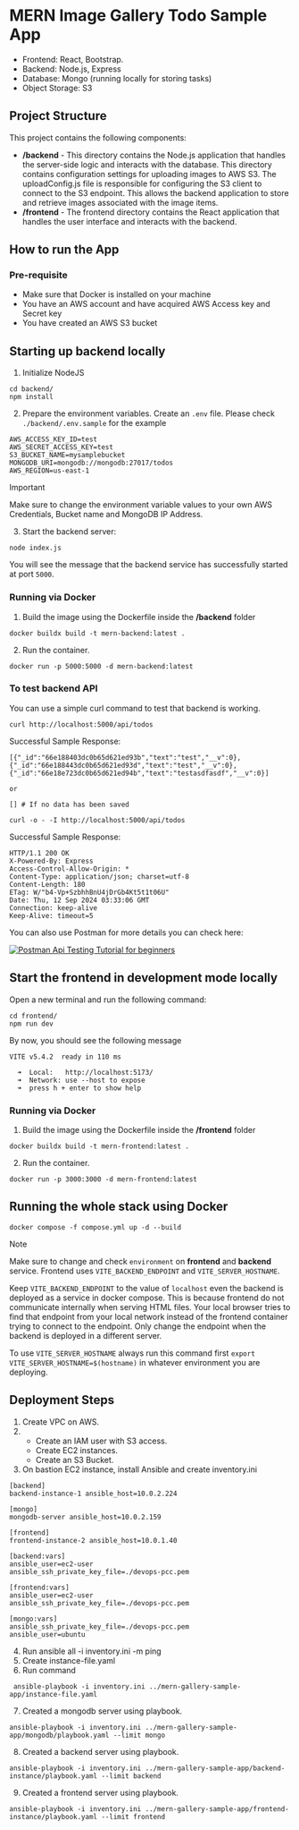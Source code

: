 # MERN Image Gallery Todo Sample App

- Frontend: React, Bootstrap.
- Backend: Node.js, Express
- Database: Mongo (running locally for storing tasks)
- Object Storage: S3

## Project Structure

This project contains the following components:
- **/backend** - This directory contains the Node.js application that handles the server-side logic and interacts with the database. This directory contains configuration settings for uploading images to AWS S3. The uploadConfig.js file is responsible for configuring the S3 client to connect to the S3 endpoint. This allows the backend application to store and retrieve images associated with the image items.
- **/frontend** - The frontend directory contains the React application that handles the user interface and interacts with the backend. 

## How to run the App

### Pre-requisite
- Make sure that Docker is installed on your machine
- You have an AWS account and have acquired AWS Access key and Secret key
- You have created an AWS S3 bucket

## Starting up backend locally

1. Initialize NodeJS

```
cd backend/
npm install

```

2. Prepare the environment variables. Create an `.env` file. Please check `./backend/.env.sample` for the example

```
AWS_ACCESS_KEY_ID=test
AWS_SECRET_ACCESS_KEY=test
S3_BUCKET_NAME=mysamplebucket
MONGODB_URI=mongodb://mongodb:27017/todos
AWS_REGION=us-east-1
```

> [!IMPORTANT]  
> Make sure to change the environment variable values to your own AWS Credentials, Bucket name and MongoDB IP Address.

3. Start the backend server:


```
node index.js
```

You will see the message that the backend service has successfully started at port `5000`.

### Running via Docker

1. Build the image using the Dockerfile inside the **/backend** folder

```
docker buildx build -t mern-backend:latest .
```

2. Run the container.

```
docker run -p 5000:5000 -d mern-backend:latest
```

### To test backend API

You can use a simple curl command to test that backend is working.

```
curl http://localhost:5000/api/todos
```

Successful Sample Response:
```
[{"_id":"66e188403dc0b65d621ed93b","text":"test","__v":0},{"_id":"66e188443dc0b65d621ed93d","text":"test","__v":0},{"_id":"66e18e723dc0b65d621ed94b","text":"testasdfasdf","__v":0}]

or

[] # If no data has been saved
```

```
curl -o - -I http://localhost:5000/api/todos
```

Successful Sample Response:
```
HTTP/1.1 200 OK
X-Powered-By: Express
Access-Control-Allow-Origin: *
Content-Type: application/json; charset=utf-8
Content-Length: 180
ETag: W/"b4-Vp+SzbhhBnU4jDrGb4Kt5t1t06U"
Date: Thu, 12 Sep 2024 03:33:06 GMT
Connection: keep-alive
Keep-Alive: timeout=5
```

You can also use Postman for more details you can check here: 

[![Postman Api Testing Tutorial for beginners](https://img.youtube.com/vi/MFxk5BZulVU/0.jpg)](https://www.youtube.com/watch?v=MFxk5BZulVU)


## Start the frontend in development mode locally

Open a new terminal and run the following command:

```
cd frontend/
npm run dev
```

By now, you should see the following message

```
VITE v5.4.2  ready in 110 ms

  ➜  Local:   http://localhost:5173/
  ➜  Network: use --host to expose
  ➜  press h + enter to show help

```

### Running via Docker

1. Build the image using the Dockerfile inside the **/frontend** folder

```
docker buildx build -t mern-frontend:latest .
```

2. Run the container.

```
docker run -p 3000:3000 -d mern-frontend:latest
```

## Running the whole stack using Docker

```
docker compose -f compose.yml up -d --build
```

> [!NOTE]  
> Make sure to change and check `environment` on **frontend** and **backend** service. Frontend uses `VITE_BACKEND_ENDPOINT` and `VITE_SERVER_HOSTNAME`. 
>
> Keep `VITE_BACKEND_ENDPOINT` to the value of `localhost` even the backend is deployed as a service in docker compose. This is because frontend do not communicate internally when serving HTML files. Your local browser tries to find that endpoint from your local network instead of the frontend container trying to connect to the endpoint. Only change the endpoint when the backend is deployed in a different server.
>
> To use `VITE_SERVER_HOSTNAME` always run this command first `export VITE_SERVER_HOSTNAME=$(hostname)` in whatever environment you are deploying.

## Deployment Steps

1. Create VPC on AWS.
2. - Create an IAM user with S3 access.
   - Create EC2 instances.
   - Create an S3 Bucket.
3. On bastion EC2 instance, install Ansible and create inventory.ini
```
[backend]
backend-instance-1 ansible_host=10.0.2.224

[mongo]
mongodb-server ansible_host=10.0.2.159

[frontend]
frontend-instance-2 ansible_host=10.0.1.40

[backend:vars]
ansible_user=ec2-user
ansible_ssh_private_key_file=./devops-pcc.pem

[frontend:vars]
ansible_user=ec2-user
ansible_ssh_private_key_file=./devops-pcc.pem

[mongo:vars]
ansible_ssh_private_key_file=./devops-pcc.pem
ansible_user=ubuntu
```
4. Run ansible all -i inventory.ini -m ping
5. Create instance-file.yaml
6. Run command
```
 ansible-playbook -i inventory.ini ../mern-gallery-sample-app/instance-file.yaml
 ```
 7. Created a mongodb server using playbook.
 ```
 ansible-playbook -i inventory.ini ../mern-gallery-sample-app/mongodb/playbook.yaml --limit mongo
 ```
 8. Created a backend server using playbook.
 ```
 ansible-playbook -i inventory.ini ../mern-gallery-sample-app/backend-instance/playbook.yaml --limit backend
 ```
 9. Created a frontend server using playbook.
 ```
 ansible-playbook -i inventory.ini ../mern-gallery-sample-app/frontend-instance/playbook.yaml --limit frontend
 ```